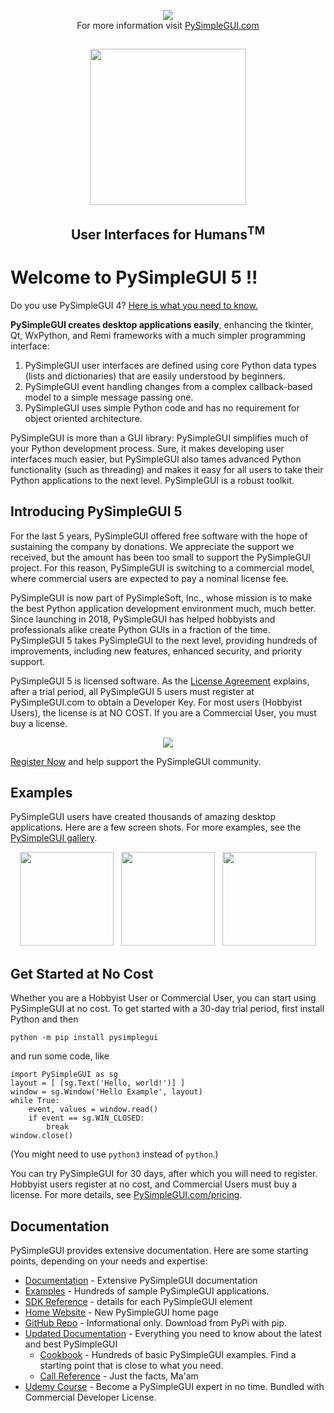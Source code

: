 <p align="center">
    <img src="https://pysimplegui.net/images/big_news_emoji.png">
    <br>
    For more information visit <a href="https://home.PySimpleGUI.com">PySimpleGUI.com</a>
</p>



##

<p align="center">
    <img height="250" src="https://pysimplegui.net/images/logos/Logo_Full_Transparent_Cropped.png">
    <h2 align="center">User Interfaces for Humans<sup>TM</sup></h2>
</p>

# Welcome to PySimpleGUI 5 !!

Do you use PySimpleGUI 4? [Here is what you need to know.](https://docs.pysimplegui.com/en/latest/readme/sunset/)

**PySimpleGUI creates desktop applications easily**, enhancing the tkinter, Qt, WxPython, and Remi frameworks with a much simpler programming interface:

1. PySimpleGUI user interfaces are defined using core Python data types (lists and dictionaries) that are easily understood by beginners.
2. PySimpleGUI event handling changes from a complex callback-based model to a simple message passing one.
3. PySimpleGUI uses simple Python code and has no requirement for object oriented architecture.

PySimpleGUI is more than a GUI library: PySimpleGUI simplifies much of your Python development process. Sure, it makes developing user interfaces much easier, but PySimpleGUI also tames advanced Python functionality (such as threading) and makes it easy for all users to take their Python applications to the next level. PySimpleGUI is a robust toolkit.

## Introducing PySimpleGUI 5

For the last 5 years, PySimpleGUI offered free software with the hope of sustaining the
company by donations. We appreciate the support we received, but the amount has been too
small to support the PySimpleGUI project. For this reason, PySimpleGUI is switching to a
commercial model, where commercial users are expected to pay a nominal license fee.


PySimpleGUI is now part of PySimpleSoft, Inc., whose mission is to make the best Python
application development environment much, much better. Since launching in 2018, PySimpleGUI
has helped hobbyists and professionals alike create Python GUIs in a fraction of the time.
PySimpleGUI 5 takes PySimpleGUI to the next level, providing hundreds of improvements,
including new features, enhanced security, and priority support.


PySimpleGUI 5 is licensed software. As the [License Agreement](LICENSE.txt) explains, after a trial
period, all PySimpleGUI 5 users must register at PySimpleGUI.com to obtain a Developer Key.
For most users (Hobbyist Users), the license is at NO COST. If you are a Commercial User, you must buy a license.

<p align="center">
    <img src="https://github.com/PySimpleGUI/PySimpleGUI/assets/65144/41a3f81c-9ea2-4e18-aaa9-267cf4ad9aa5">
</p>

[Register Now](https://pricing.PySimpleGUI.com) and help support the PySimpleGUI community.

## Examples

PySimpleGUI users have created thousands of amazing desktop applications. Here are a few screen shots. For more examples, see the [PySimpleGUI gallery](https://gallery.PySimpleGUI.com/).

<p align="center">
    <img height="150" src="https://github.com/PySimpleGUI/PSG5/assets/65144/c80eeaed-1029-4e22-83f9-c46fcc6916e6" />
    &nbsp;
    <img height="150" src="https://github.com/PySimpleGUI/PSG5/assets/65144/dea22a36-b330-4160-96f7-3c7fcb968977" />
    &nbsp;
    <img height="150" src="https://github.com/PySimpleGUI/PSG5/assets/65144/a9e30456-87aa-4174-90c2-c062f5cf84b9" />
</p>

## Get Started at No Cost

Whether you are a Hobbyist User or Commercial User, you can start using PySimpleGUI at no cost.
To get started with a 30-day trial period, first install Python and then

    python -m pip install pysimplegui

and run some code, like

    import PySimpleGUI as sg
    layout = [ [sg.Text('Hello, world!')] ]
    window = sg.Window('Hello Example', layout)
    while True:
        event, values = window.read()
        if event == sg.WIN_CLOSED:
            break
    window.close()

(You might need to use `python3` instead of `python`.)

You can try PySimpleGUI for 30 days, after which you will need to register. Hobbyist users register at no cost, and Commercial Users must buy a license. For more details, see [PySimpleGUI.com/pricing](https://pricing.PySimpleGUI.com).

## Documentation

PySimpleGUI provides extensive documentation. Here are some starting points, depending on your needs and expertise:

* [Documentation](https://docs.pysimplegui.com/) - Extensive PySimpleGUI documentation
* [Examples](https://examples.pysimplegui.com/) - Hundreds of sample PySimpleGUI applications.
* [SDK Reference](https://sdk.pysimplegui.com/) - details for each PySimpleGUI element
* [Home Website](https://PySimpleGUI.com) - New PySimpleGUI home page
* [GitHub Repo](https://github.PySimpleGUI.com) - Informational only. Download from PyPi with pip.
* [Updated Documentation](https://docs.PySimpleGUI.com) - Everything you need to know about the latest and best PySimpleGUI
	* [Cookbook](https://cookbook.PySimpleGUI.com) - Hundreds of basic PySimpleGUI examples. Find a starting point that is close to what you need.
	* [Call Reference](https://cookbook.PySimpleGUI.com) - Just the facts, Ma'am
* [Udemy Course](https://udemy.PySimpleGUI.com) - Become a PySimpleGUI expert in no time. Bundled with Commercial Developer License.
